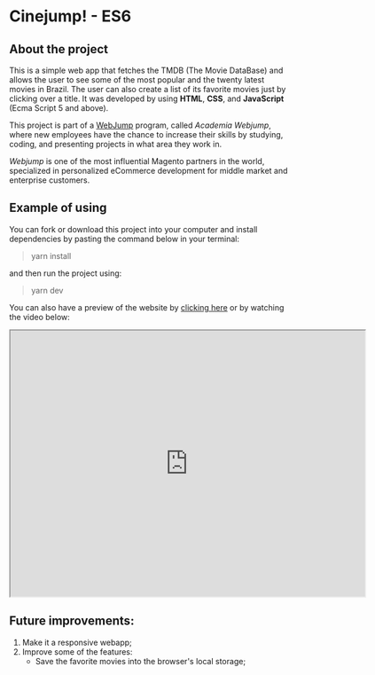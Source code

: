 # Cinejump! - ES6
## About the project
This is a simple web app that fetches the TMDB (The Movie DataBase) and allows the user to see some of the most popular and the twenty latest movies in Brazil. The user can also create a list of its favorite movies just by clicking over a title. It was developed by using **HTML**, **CSS**, and **JavaScript** (Ecma Script 5 and above).

This project is part of a [WebJump](https://www.webjump.com.br) program, called _Academia Webjump_, where new employees have the chance to increase their skills by studying, coding, and presenting projects in what area they work in.

*Webjump* is one of the most influential Magento partners in the world, specialized in personalized eCommerce development for middle market and enterprise customers.

## Example of using
You can fork or download this project into your computer and install dependencies by pasting the command below in your terminal:
> yarn install

and then run the project using:
>yarn dev


You can also have a preview of the website by [clicking here]("#") or by watching the video below:  
<iframe src="https://drive.google.com/file/d/138JJ8JAsu0jtkYWDoSkk403FzVYv-69U/preview" width="640" height="480"></iframe>

## Future improvements:
1) Make it a responsive webapp;
2) Improve some of the features:
	-	Save the favorite movies into the browser's local storage;

